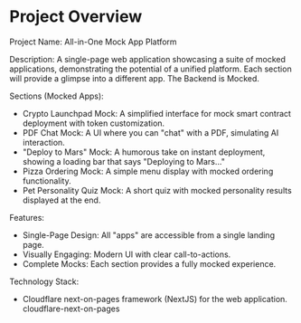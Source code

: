 # Project Overview

Project Name: All-in-One Mock App Platform

Description: A single-page web application showcasing a suite of mocked applications, demonstrating the potential of a unified platform. Each section will provide a glimpse into a different app. The Backend is Mocked.

Sections (Mocked Apps):
*   Crypto Launchpad Mock: A simplified interface for mock smart contract deployment with token customization.
*   PDF Chat Mock: A UI where you can "chat" with a PDF, simulating AI interaction.
*   "Deploy to Mars" Mock: A humorous take on instant deployment, showing a loading bar that says "Deploying to Mars..."
*   Pizza Ordering Mock: A simple menu display with mocked ordering functionality.
*   Pet Personality Quiz Mock: A short quiz with mocked personality results displayed at the end.

Features:
*   Single-Page Design: All "apps" are accessible from a single landing page.
*   Visually Engaging: Modern UI with clear call-to-actions.
*   Complete Mocks: Each section provides a fully mocked experience.

Technology Stack:
*   Cloudflare next-on-pages framework (NextJS) for the web application.
    <stack>cloudflare-next-on-pages</stack>